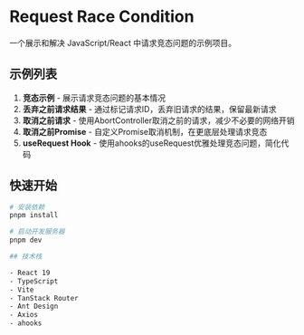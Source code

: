 # Request Race Condition

一个展示和解决 JavaScript/React 中请求竞态问题的示例项目。

## 示例列表

1. **竞态示例** - 展示请求竞态问题的基本情况
2. **丢弃之前请求结果** - 通过标记请求ID，丢弃旧请求的结果，保留最新请求
3. **取消之前请求** - 使用AbortController取消之前的请求，减少不必要的网络开销
4. **取消之前Promise** - 自定义Promise取消机制，在更底层处理请求竞态
5. **useRequest Hook** - 使用ahooks的useRequest优雅处理竞态问题，简化代码

## 快速开始

```bash
# 安装依赖
pnpm install

# 启动开发服务器
pnpm dev

## 技术栈

- React 19
- TypeScript
- Vite
- TanStack Router
- Ant Design
- Axios
- ahooks